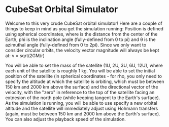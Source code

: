 # CubeSat Orbital Simulator

Welcome to this very crude CubeSat orbital simulator! Here are a couple of things to keep in mind as you get the simulation running:
Position is defined using spherical coordinates, where  is the distance from the center of the Earth, phi is the inclination angle (fully-defined from 0 to pi) and θ is the azimuthal angle (fully-defined from 0 to 2pi).
Since we only want to consider circular orbits, the velocity vector magnitude will always be kept at: v = sqrt(2GM/r)

You will be able to set the mass of the satellite (1U, 2U, 3U, 6U, 12U), where each unit of the satellite is roughly 1 kg.
You will be able to set the initial position of the satellite (in spherical coordinates - for rho, you only need to specify the altitude at which the satellite is orbiting, which must be between 150 km and 2000 km above the surface) and the directional vector of the velocity, with the "zero" in reference to the top of the satellite facing an extnesion of the north pole (while keeping tangent to the Earth's surface).
As the simulation is running, you will be able to use specify a new orbital altitude and the satellite will immediately adjust using Hohmann transfers (again, must be between 150 km and 2000 km above the Earth's surface). You can also adjust the playback speed of the simulation.
